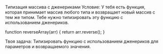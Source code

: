 Типизация массива с дженериками
Условие: У тебя есть функция, которая принимает массив любого типа и возвращает новый массив с тем же типом. Тебе нужно типизировать эту функцию с использованием дженериков.


function reverseArray(arr) {
    return arr.reverse();
}

Твоя задача: Типизировать функцию с использованием дженериков для параметров и возвращаемого значения.